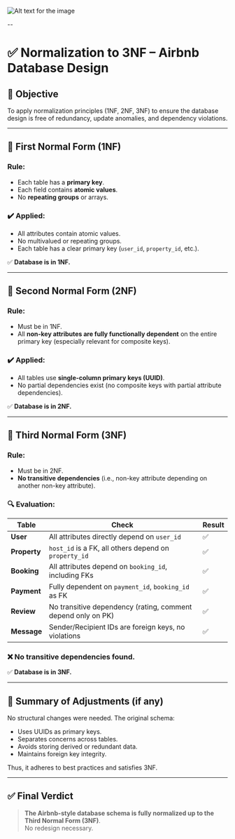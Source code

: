 ![Alt text for the image](https://drive.google.com/file/d/1GwK4gCAELum_tOW3OmQWBiRA7jP2CXAO/view?usp=drivesdk)

--


# ✅ Normalization to 3NF – Airbnb Database Design

## 🎯 Objective
To apply normalization principles (1NF, 2NF, 3NF) to ensure the database design is free of redundancy, update anomalies, and dependency violations.

---

## 📘 First Normal Form (1NF)

### Rule:
- Each table has a **primary key**.
- Each field contains **atomic values**.
- No **repeating groups** or arrays.

### ✔️ Applied:
- All attributes contain atomic values.
- No multivalued or repeating groups.
- Each table has a clear primary key (`user_id`, `property_id`, etc.).

✅ **Database is in 1NF.**

---

## 📗 Second Normal Form (2NF)

### Rule:
- Must be in 1NF.
- All **non-key attributes are fully functionally dependent** on the entire primary key (especially relevant for composite keys).

### ✔️ Applied:
- All tables use **single-column primary keys (UUID)**.
- No partial dependencies exist (no composite keys with partial attribute dependencies).

✅ **Database is in 2NF.**

---

## 📙 Third Normal Form (3NF)

### Rule:
- Must be in 2NF.
- **No transitive dependencies** (i.e., non-key attribute depending on another non-key attribute).

### 🔍 Evaluation:

| Table     | Check                                           | Result |
|-----------|--------------------------------------------------|--------|
| **User**     | All attributes directly depend on `user_id`           | ✅     |
| **Property** | `host_id` is a FK, all others depend on `property_id` | ✅     |
| **Booking**  | All attributes depend on `booking_id`, including FKs  | ✅     |
| **Payment**  | Fully dependent on `payment_id`, `booking_id` as FK   | ✅     |
| **Review**   | No transitive dependency (rating, comment depend only on PK) | ✅     |
| **Message**  | Sender/Recipient IDs are foreign keys, no violations  | ✅     |

### ❌ No transitive dependencies found.

✅ **Database is in 3NF.**

---

## 🔧 Summary of Adjustments (if any)

No structural changes were needed. The original schema:
- Uses UUIDs as primary keys.
- Separates concerns across tables.
- Avoids storing derived or redundant data.
- Maintains foreign key integrity.

Thus, it adheres to best practices and satisfies 3NF.

---

## ✅ Final Verdict

> **The Airbnb-style database schema is fully normalized up to the Third Normal Form (3NF)**.  
> No redesign necessary.
